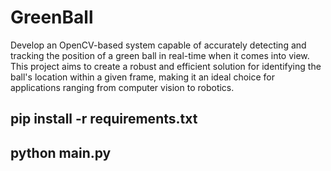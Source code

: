 # GreenBall

Develop an OpenCV-based system capable of accurately detecting and tracking the position of a green ball in real-time when it comes into view. This project aims to create a robust and efficient solution for identifying the ball's location within a given frame, making it an ideal choice for applications ranging from computer vision to robotics.

## pip install -r requirements.txt

## python main.py

